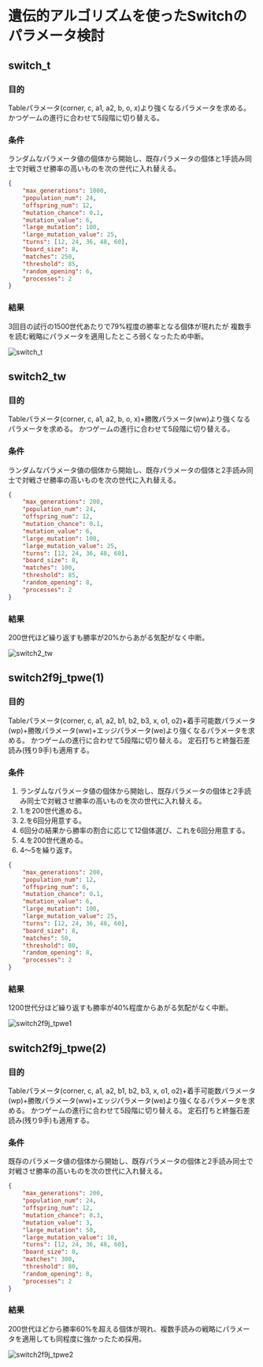 # 遺伝的アルゴリズムを使ったSwitchのパラメータ検討

## switch_t
### 目的
Tableパラメータ(corner, c, a1, a2, b, o, x)より強くなるパラメータを求める。
かつゲームの進行に合わせて5段階に切り替える。

### 条件
ランダムなパラメータ値の個体から開始し、既存パラメータの個体と1手読み同士で対戦させ勝率の高いものを次の世代に入れ替える。

```JSON
{
    "max_generations": 1000,
    "population_num": 24,
    "offspring_num": 12,
    "mutation_chance": 0.1,
    "mutation_value": 6,
    "large_mutation": 100,
    "large_mutation_value": 25,
    "turns": [12, 24, 36, 48, 60],
    "board_size": 8,
    "matches": 250,
    "threshold": 85,
    "random_opening": 6,
    "processes": 2
}
```

### 結果
3回目の試行の1500世代あたりで79%程度の勝率となる個体が現れたが
複数手を読む戦略にパラメータを適用したところ弱くなったため中断。<br>

![switch_t](https://raw.githubusercontent.com/y-tetsu/reversi/images/switch_t.png)

## switch2_tw
### 目的
Tableパラメータ(corner, c, a1, a2, b, o, x)+勝敗パラメータ(ww)より強くなるパラメータを求める。
かつゲームの進行に合わせて5段階に切り替える。

### 条件
ランダムなパラメータ値の個体から開始し、既存パラメータの個体と2手読み同士で対戦させ勝率の高いものを次の世代に入れ替える。

```JSON
{
    "max_generations": 200,
    "population_num": 24,
    "offspring_num": 12,
    "mutation_chance": 0.1,
    "mutation_value": 6,
    "large_mutation": 100,
    "large_mutation_value": 25,
    "turns": [12, 24, 36, 48, 60],
    "board_size": 8,
    "matches": 100,
    "threshold": 85,
    "random_opening": 8,
    "processes": 2
}
```

### 結果
200世代ほど繰り返すも勝率が20%からあがる気配がなく中断。<br>

![switch2_tw](https://raw.githubusercontent.com/y-tetsu/reversi/images/switch2_tw.png)

## switch2f9j_tpwe(1)
### 目的
Tableパラメータ(corner, c, a1, a2, b1, b2, b3, x, o1, o2)+着手可能数パラメータ(wp)+勝敗パラメータ(ww)+エッジパラメータ(we)より強くなるパラメータを求める。
かつゲームの進行に合わせて5段階に切り替える。
定石打ちと終盤石差読み(残り9手)も適用する。

### 条件
1. ランダムなパラメータ値の個体から開始し、既存パラメータの個体と2手読み同士で対戦させ勝率の高いものを次の世代に入れ替える。
2. 1.を200世代進める。
3. 2.を6回分用意する。
4. 6回分の結果から勝率の割合に応じて12個体選び、これを6回分用意する。
5. 4.を200世代進める。
6. 4～5を繰り返す。

```JSON
{
    "max_generations": 200,
    "population_num": 12,
    "offspring_num": 6,
    "mutation_chance": 0.1,
    "mutation_value": 6,
    "large_mutation": 100,
    "large_mutation_value": 25,
    "turns": [12, 24, 36, 48, 60],
    "board_size": 8,
    "matches": 50,
    "threshold": 80,
    "random_opening": 8,
    "processes": 2
}
```

### 結果
1200世代分ほど繰り返すも勝率が40%程度からあがる気配がなく中断。<br>

![switch2f9j_tpwe1](https://raw.githubusercontent.com/y-tetsu/reversi/images/switch2f9j_tpwe1.png)

## switch2f9j_tpwe(2)
### 目的
Tableパラメータ(corner, c, a1, a2, b1, b2, b3, x, o1, o2)+着手可能数パラメータ(wp)+勝敗パラメータ(ww)+エッジパラメータ(we)より強くなるパラメータを求める。
かつゲームの進行に合わせて5段階に切り替える。
定石打ちと終盤石差読み(残り9手)も適用する。

### 条件
既存のパラメータ値の個体から開始し、既存パラメータの個体と2手読み同士で対戦させ勝率の高いものを次の世代に入れ替える。

```JSON
{
    "max_generations": 200,
    "population_num": 24,
    "offspring_num": 12,
    "mutation_chance": 0.3,
    "mutation_value": 3,
    "large_mutation": 50,
    "large_mutation_value": 10,
    "turns": [12, 24, 36, 48, 60],
    "board_size": 8,
    "matches": 300,
    "threshold": 80,
    "random_opening": 8,
    "processes": 2
}
```

### 結果
200世代ほどから勝率60%を超える個体が現れ、複数手読みの戦略にパラメータを適用しても同程度に強かったため採用。<br>

![switch2f9j_tpwe2](https://raw.githubusercontent.com/y-tetsu/reversi/images/switch2f9j_tpwe2.png)
